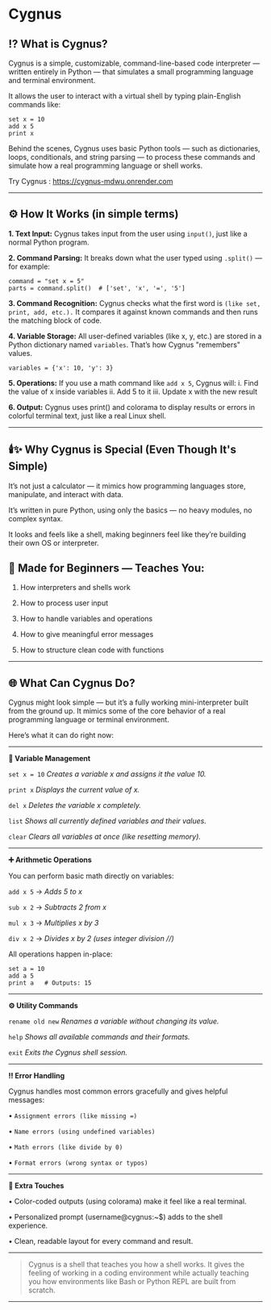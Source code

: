 # Cygnus
## ⁉️ What is Cygnus?

Cygnus is a simple, customizable, command-line-based code interpreter — written entirely in Python — that simulates a small programming language and terminal environment.

It allows the user to interact with a virtual shell by typing plain-English commands like:

```
set x = 10
add x 5
print x
```

Behind the scenes, Cygnus uses basic Python tools — such as dictionaries, loops, conditionals, and string parsing — to process these commands and simulate how a real programming language or shell works.

Try Cygnus : https://cygnus-mdwu.onrender.com

---

## ⚙️ How It Works (in simple terms)

**1. Text Input:** Cygnus takes input from the user using ```input()```, just like a normal Python program.


**2. Command Parsing:** It breaks down what the user typed using ```.split()``` — for example:

```
command = "set x = 5"
parts = command.split()  # ['set', 'x', '=', '5']
```

**3. Command Recognition:** Cygnus checks what the first word is ```(like set, print, add, etc.).``` It compares it against known commands and then runs the matching block of code.


**4. Variable Storage:** All user-defined variables (like x, y, etc.) are stored in a Python dictionary named ```variables```. That’s how Cygnus "remembers" values.

```variables = {'x': 10, 'y': 3}```


**5. Operations:** If you use a math command like ```add x 5```, Cygnus will:
i. Find the value of x inside variables
ii. Add 5 to it
iii. Update x with the new result



**6. Output:** Cygnus uses print() and colorama to display results or errors in colorful terminal text, just like a real Linux shell.




---

## 🕯️✨ Why Cygnus is Special (Even Though It's Simple)

It’s not just a calculator — it mimics how programming languages store, manipulate, and interact with data.

It’s written in pure Python, using only the basics — no heavy modules, no complex syntax.

It looks and feels like a shell, making beginners feel like they’re building their own OS or interpreter.


## 👶 Made for Beginners — Teaches You:

1. How interpreters and shells work

2. How to process user input

3. How to handle variables and operations

4. How to give meaningful error messages

5. How to structure clean code with functions

---

## 🌐 What Can Cygnus Do?

Cygnus might look simple — but it’s a fully working mini-interpreter built from the ground up. It mimics some of the core behavior of a real programming language or terminal environment.

Here’s what it can do right now:


---

**📝 Variable Management**

```set x = 10```
*Creates a variable x and assigns it the value 10.*

```print x```
*Displays the current value of x.*

```del x```
*Deletes the variable x completely.*

```list```
*Shows all currently defined variables and their values.*

```clear```
*Clears all variables at once (like resetting memory).*



---

**➕ Arithmetic Operations**

You can perform basic math directly on variables:

```add x 5``` → *Adds 5 to x*

```sub x 2``` → *Subtracts 2 from x*

```mul x 3``` → *Multiplies x by 3*

```div x 2``` → *Divides x by 2 (uses integer division //)*


All operations happen in-place:

```
set a = 10  
add a 5  
print a   # Outputs: 15
```

---

**⚙️ Utility Commands**

```rename old new```
*Renames a variable without changing its value.*

```help```
*Shows all available commands and their formats.*

```exit```
*Exits the Cygnus shell session.*



---

**‼️ Error Handling**

Cygnus handles most common errors gracefully and gives helpful messages:

• ``Assignment errors (like missing =)``

• ``Name errors (using undefined variables)``

• ``Math errors (like divide by 0)``

• ``Format errors (wrong syntax or typos)``



---

**🎨 Extra Touches**

• Color-coded outputs (using colorama) make it feel like a real terminal.

• Personalized prompt (username@cygnus:~$) adds to the shell experience.

• Clean, readable layout for every command and result.



---

> Cygnus is a shell that teaches you how a shell works. It gives the feeling of working in a coding environment while actually teaching you how environments like Bash or Python REPL are built from scratch.

---



